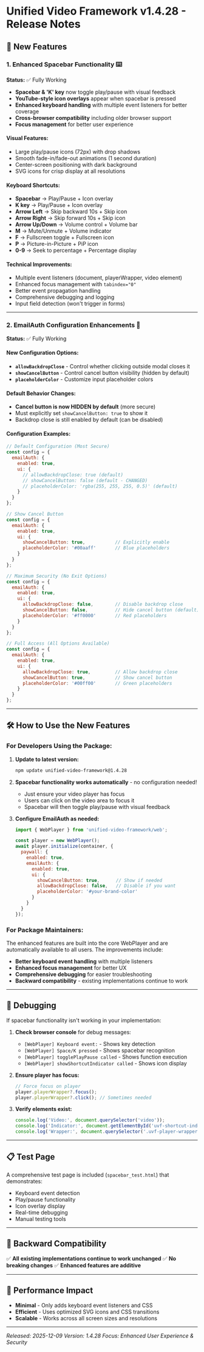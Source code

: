 # Unified Video Framework v1.4.28 - Release Notes

## 🎉 New Features

### 1. Enhanced Spacebar Functionality ⌨️
**Status:** ✅ Fully Working

- **Spacebar & 'K' key** now toggle play/pause with visual feedback
- **YouTube-style icon overlays** appear when spacebar is pressed
- **Enhanced keyboard handling** with multiple event listeners for better coverage
- **Cross-browser compatibility** including older browser support
- **Focus management** for better user experience

#### Visual Features:
- Large play/pause icons (72px) with drop shadows
- Smooth fade-in/fade-out animations (1 second duration)
- Center-screen positioning with dark background
- SVG icons for crisp display at all resolutions

#### Keyboard Shortcuts:
- **Spacebar** → Play/Pause + Icon overlay
- **K key** → Play/Pause + Icon overlay  
- **Arrow Left** → Skip backward 10s + Skip icon
- **Arrow Right** → Skip forward 10s + Skip icon
- **Arrow Up/Down** → Volume control + Volume bar
- **M** → Mute/Unmute + Volume indicator
- **F** → Fullscreen toggle + Fullscreen icon
- **P** → Picture-in-Picture + PiP icon
- **0-9** → Seek to percentage + Percentage display

#### Technical Improvements:
- Multiple event listeners (document, playerWrapper, video element)
- Enhanced focus management with `tabindex="0"`
- Better event propagation handling
- Comprehensive debugging and logging
- Input field detection (won't trigger in forms)

---

### 2. EmailAuth Configuration Enhancements 🔐
**Status:** ✅ Fully Working

#### New Configuration Options:
- **`allowBackdropClose`** - Control whether clicking outside modal closes it
- **`showCancelButton`** - Control cancel button visibility (hidden by default)
- **`placeholderColor`** - Customize input placeholder colors

#### Default Behavior Changes:
- **Cancel button is now HIDDEN by default** (more secure)
- Must explicitly set `showCancelButton: true` to show it
- Backdrop close is still enabled by default (can be disabled)

#### Configuration Examples:

```javascript
// Default Configuration (Most Secure)
const config = {
  emailAuth: {
    enabled: true,
    ui: {
      // allowBackdropClose: true (default)
      // showCancelButton: false (default - CHANGED)
      // placeholderColor: 'rgba(255, 255, 255, 0.5)' (default)
    }
  }
};

// Show Cancel Button
const config = {
  emailAuth: {
    enabled: true,
    ui: {
      showCancelButton: true,           // Explicitly enable
      placeholderColor: '#00aaff'       // Blue placeholders
    }
  }
};

// Maximum Security (No Exit Options)
const config = {
  emailAuth: {
    enabled: true,
    ui: {
      allowBackdropClose: false,        // Disable backdrop close
      showCancelButton: false,          // Hide cancel button (default)
      placeholderColor: '#ff0000'       // Red placeholders
    }
  }
};

// Full Access (All Options Available)
const config = {
  emailAuth: {
    enabled: true,
    ui: {
      allowBackdropClose: true,         // Allow backdrop close
      showCancelButton: true,           // Show cancel button
      placeholderColor: '#00ff00'       // Green placeholders
    }
  }
};
```

---

## 🛠️ How to Use the New Features

### For Developers Using the Package:

1. **Update to latest version:**
   ```bash
   npm update unified-video-framework@1.4.28
   ```

2. **Spacebar functionality works automatically** - no configuration needed!
   - Just ensure your video player has focus
   - Users can click on the video area to focus it
   - Spacebar will then toggle play/pause with visual feedback

3. **Configure EmailAuth as needed:**
   ```javascript
   import { WebPlayer } from 'unified-video-framework/web';
   
   const player = new WebPlayer();
   await player.initialize(container, {
     paywall: {
       enabled: true,
       emailAuth: {
         enabled: true,
         ui: {
           showCancelButton: true,      // Show if needed
           allowBackdropClose: false,   // Disable if you want
           placeholderColor: '#your-brand-color'
         }
       }
     }
   });
   ```

### For Package Maintainers:

The enhanced features are built into the core WebPlayer and are automatically available to all users. The improvements include:

- **Better keyboard event handling** with multiple listeners
- **Enhanced focus management** for better UX
- **Comprehensive debugging** for easier troubleshooting
- **Backward compatibility** - existing implementations continue to work

---

## 🐛 Debugging

If spacebar functionality isn't working in your implementation:

1. **Check browser console** for debug messages:
   - `[WebPlayer] Keyboard event:` - Shows key detection
   - `[WebPlayer] Space/K pressed` - Shows spacebar recognition
   - `[WebPlayer] togglePlayPause called` - Shows function execution
   - `[WebPlayer] showShortcutIndicator called` - Shows icon display

2. **Ensure player has focus:**
   ```javascript
   // Force focus on player
   player.playerWrapper?.focus();
   player.playerWrapper?.click(); // Sometimes needed
   ```

3. **Verify elements exist:**
   ```javascript
   console.log('Video:', document.querySelector('video'));
   console.log('Indicator:', document.getElementById('uvf-shortcut-indicator'));
   console.log('Wrapper:', document.querySelector('.uvf-player-wrapper'));
   ```

---

## 📋 Test Page

A comprehensive test page is included (`spacebar_test.html`) that demonstrates:
- Keyboard event detection
- Play/pause functionality  
- Icon overlay display
- Real-time debugging
- Manual testing tools

---

## 🔄 Backward Compatibility

✅ **All existing implementations continue to work unchanged**
✅ **No breaking changes**
✅ **Enhanced features are additive**

---

## 🚀 Performance Impact

- **Minimal** - Only adds keyboard event listeners and CSS
- **Efficient** - Uses optimized SVG icons and CSS transitions
- **Scalable** - Works across all screen sizes and resolutions

---

*Released: 2025-12-09*
*Version: 1.4.28*
*Focus: Enhanced User Experience & Security*
